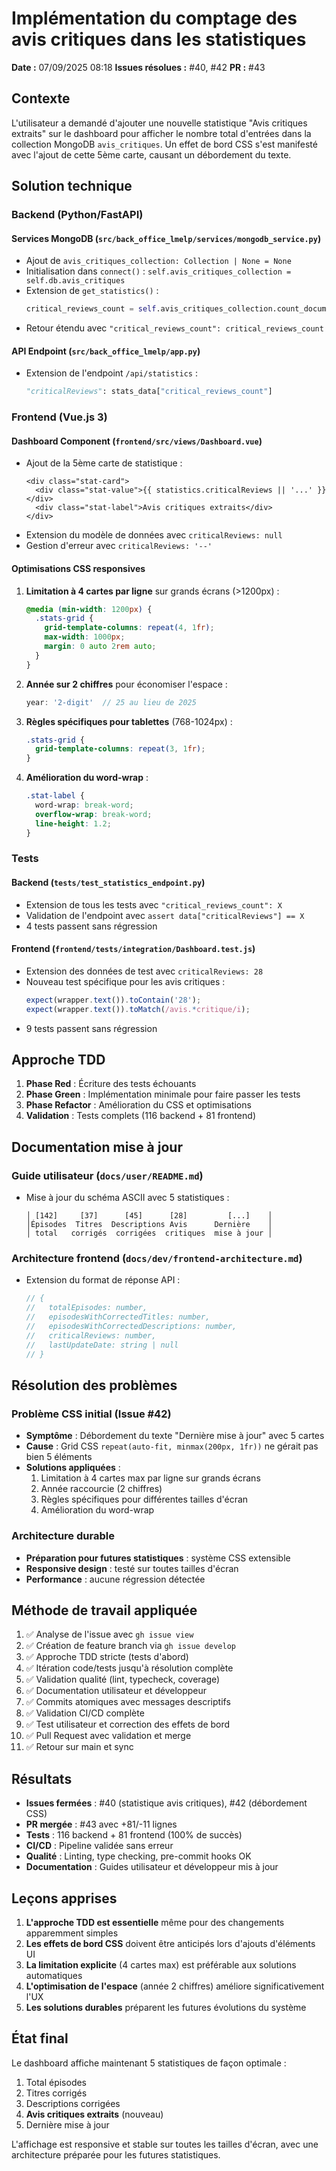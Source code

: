 # Implémentation du comptage des avis critiques dans les statistiques

**Date :** 07/09/2025 08:18
**Issues résolues :** #40, #42
**PR :** #43

## Contexte

L'utilisateur a demandé d'ajouter une nouvelle statistique "Avis critiques extraits" sur le dashboard pour afficher le nombre total d'entrées dans la collection MongoDB `avis_critiques`. Un effet de bord CSS s'est manifesté avec l'ajout de cette 5ème carte, causant un débordement du texte.

## Solution technique

### Backend (Python/FastAPI)

#### Services MongoDB (`src/back_office_lmelp/services/mongodb_service.py`)
- Ajout de `avis_critiques_collection: Collection | None = None`
- Initialisation dans `connect()` : `self.avis_critiques_collection = self.db.avis_critiques`
- Extension de `get_statistics()` :
  ```python
  critical_reviews_count = self.avis_critiques_collection.count_documents({})
  ```
- Retour étendu avec `"critical_reviews_count": critical_reviews_count`

#### API Endpoint (`src/back_office_lmelp/app.py`)
- Extension de l'endpoint `/api/statistics` :
  ```python
  "criticalReviews": stats_data["critical_reviews_count"]
  ```

### Frontend (Vue.js 3)

#### Dashboard Component (`frontend/src/views/Dashboard.vue`)
- Ajout de la 5ème carte de statistique :
  ```vue
  <div class="stat-card">
    <div class="stat-value">{{ statistics.criticalReviews || '...' }}</div>
    <div class="stat-label">Avis critiques extraits</div>
  </div>
  ```
- Extension du modèle de données avec `criticalReviews: null`
- Gestion d'erreur avec `criticalReviews: '--'`

#### Optimisations CSS responsives
1. **Limitation à 4 cartes par ligne** sur grands écrans (>1200px) :
   ```css
   @media (min-width: 1200px) {
     .stats-grid {
       grid-template-columns: repeat(4, 1fr);
       max-width: 1000px;
       margin: 0 auto 2rem auto;
     }
   }
   ```

2. **Année sur 2 chiffres** pour économiser l'espace :
   ```javascript
   year: '2-digit'  // 25 au lieu de 2025
   ```

3. **Règles spécifiques pour tablettes** (768-1024px) :
   ```css
   .stats-grid {
     grid-template-columns: repeat(3, 1fr);
   }
   ```

4. **Amélioration du word-wrap** :
   ```css
   .stat-label {
     word-wrap: break-word;
     overflow-wrap: break-word;
     line-height: 1.2;
   }
   ```

### Tests

#### Backend (`tests/test_statistics_endpoint.py`)
- Extension de tous les tests avec `"critical_reviews_count": X`
- Validation de l'endpoint avec `assert data["criticalReviews"] == X`
- 4 tests passent sans régression

#### Frontend (`frontend/tests/integration/Dashboard.test.js`)
- Extension des données de test avec `criticalReviews: 28`
- Nouveau test spécifique pour les avis critiques :
  ```javascript
  expect(wrapper.text()).toContain('28');
  expect(wrapper.text()).toMatch(/avis.*critique/i);
  ```
- 9 tests passent sans régression

## Approche TDD

1. **Phase Red** : Écriture des tests échouants
2. **Phase Green** : Implémentation minimale pour faire passer les tests
3. **Phase Refactor** : Amélioration du CSS et optimisations
4. **Validation** : Tests complets (116 backend + 81 frontend)

## Documentation mise à jour

### Guide utilisateur (`docs/user/README.md`)
- Mise à jour du schéma ASCII avec 5 statistiques :
  ```
  │ [142]     [37]      [45]      [28]         [...]    │
  │Épisodes  Titres  Descriptions Avis      Dernière    │
  │ total   corrigés  corrigées  critiques  mise à jour │
  ```

### Architecture frontend (`docs/dev/frontend-architecture.md`)
- Extension du format de réponse API :
  ```javascript
  // {
  //   totalEpisodes: number,
  //   episodesWithCorrectedTitles: number,
  //   episodesWithCorrectedDescriptions: number,
  //   criticalReviews: number,
  //   lastUpdateDate: string | null
  // }
  ```

## Résolution des problèmes

### Problème CSS initial (Issue #42)
- **Symptôme** : Débordement du texte "Dernière mise à jour" avec 5 cartes
- **Cause** : Grid CSS `repeat(auto-fit, minmax(200px, 1fr))` ne gérait pas bien 5 éléments
- **Solutions appliquées** :
  1. Limitation à 4 cartes max par ligne sur grands écrans
  2. Année raccourcie (2 chiffres)
  3. Règles spécifiques pour différentes tailles d'écran
  4. Amélioration du word-wrap

### Architecture durable
- **Préparation pour futures statistiques** : système CSS extensible
- **Responsive design** : testé sur toutes tailles d'écran
- **Performance** : aucune régression détectée

## Méthode de travail appliquée

1. ✅ Analyse de l'issue avec `gh issue view`
2. ✅ Création de feature branch via `gh issue develop`
3. ✅ Approche TDD stricte (tests d'abord)
4. ✅ Itération code/tests jusqu'à résolution complète
5. ✅ Validation qualité (lint, typecheck, coverage)
6. ✅ Documentation utilisateur et développeur
7. ✅ Commits atomiques avec messages descriptifs
8. ✅ Validation CI/CD complète
9. ✅ Test utilisateur et correction des effets de bord
10. ✅ Pull Request avec validation et merge
11. ✅ Retour sur main et sync

## Résultats

- **Issues fermées** : #40 (statistique avis critiques), #42 (débordement CSS)
- **PR mergée** : #43 avec +81/-11 lignes
- **Tests** : 116 backend + 81 frontend (100% de succès)
- **CI/CD** : Pipeline validée sans erreur
- **Qualité** : Linting, type checking, pre-commit hooks OK
- **Documentation** : Guides utilisateur et développeur mis à jour

## Leçons apprises

1. **L'approche TDD est essentielle** même pour des changements apparemment simples
2. **Les effets de bord CSS** doivent être anticipés lors d'ajouts d'éléments UI
3. **La limitation explicite** (4 cartes max) est préférable aux solutions automatiques
4. **L'optimisation de l'espace** (année 2 chiffres) améliore significativement l'UX
5. **Les solutions durables** préparent les futures évolutions du système

## État final

Le dashboard affiche maintenant 5 statistiques de façon optimale :
1. Total épisodes
2. Titres corrigés
3. Descriptions corrigées
4. **Avis critiques extraits** (nouveau)
5. Dernière mise à jour

L'affichage est responsive et stable sur toutes les tailles d'écran, avec une architecture préparée pour les futures statistiques.
